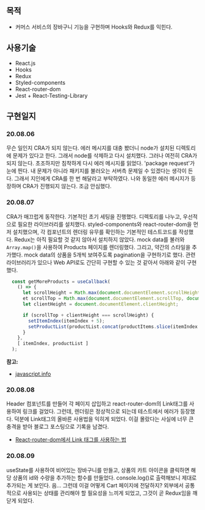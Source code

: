 ## 목적
- 커머스 서비스의 장바구니 기능을 구현하며 Hooks와 Redux를 익힌다.

## 사용기술
- React.js
- Hooks
- Redux
- Styled-components
- React-router-dom
- Jest + React-Testing-Library

## 구현일지
### 20.08.06
무슨 일인지 CRA가 되지 않는다. 에러 메시지를 대충 봤더니 node가 설치된 디렉토리에 문제가 있다고 한다. 그래서 node를 삭제하고 다시 설치했다. 그러나 여전히 CRA가 되지 않는다. 초조하지만 침착하게 다시 에러 메시지를 읽었다. 'package request'가 눈에 띈다. 내 문제가 아니라 패키지를 불러오는 서버측 문제일 수 있겠다는 생각이 든다. 그래서 지인에게 CRA를 한 번 해달라고 부탁하였다. 나와 동일한 에러 메시지가 등장하며 CRA가 진행되지 않는다. 조금 안심했다.

### 20.08.07
CRA가 매끄럽게 동작한다. 기본적인 초기 세팅을 진행했다. 디렉토리를 나누고, 우선적으로 필요한 라이브러리를 설치했다. styled-components와 react-router-dom을 먼저 설치했으며, 각 컴포넌트의 렌더링 유무를 확인하는 기본적인 테스트코드를 작성했다. Redux는 아직 필요할 것 같지 않아서 설치하지 않았다.
mock data를 불러와 `Array.map()`을 사용하여 Products 페이지를 렌더링했다. 그리고, 약간의 스타일을 추가했다.
mock data의 상품을 5개씩 보여주도록 pagination을 구현하기로 했다. 관련 라이브러리가 있으나 Web API로도 간단히 구현할 수 있는 것 같아서 아래와 같이 구현했다.

```javascript
  const getMoreProducts = useCallback(
    () => {
      let scrollHeight = Math.max(document.documentElement.scrollHeight, document.body.scrollHeight);
      et scrollTop = Math.max(document.documentElement.scrollTop, document.body.scrollTop);
      let clientHeight = document.documentElement.clientHeight;

      if (scrollTop + clientHeight === scrollHeight) {
        setItemIndex(itemIndex + 5);
        setProductList(productList.concat(productItems.slice(itemIndex + 5, itemIndex + 10)));
      }
    },
    [ itemIndex, productList ]
  );
```

**참고:**
- [javascript.info](https://javascript.info/size-and-scroll)

### 20.08.08
Header 컴포넌트를 만들어 각 페이지 삽입하고 react-router-dom의 Link태그를 사용하여 링크를 걸었다. 그런데, 렌더링은 정상적으로 되는데 테스트에서 에러가 등장했다. 덕분에 Link태그의 올바른 사용법을 익히게 되었다. 이걸 몰랐다는 사실에 너무 큰 충격을 받아 블로그 포스팅으로 기록을 남겼다.
- [React-router-dom에서 Link 태그를 사용하는 법](https://codeameba.netlify.app/blog/how-to-use-link-tag)

### 20.08.09
useState를 사용하여 비어있는 장바구니를 만들고, 상품의 카트 아이콘을 클릭하면 해당 상품의 id와 수량을 추가하는 함수를 만들었다. console.log()로 출력해보니 제대로 추가되는 게 보인다. 음... 그런데 이걸 어떻게 Cart 페이지에 전달하지?
외부에서 공통적으로 사용되는 상태를 관리해야 할 필요성을 느끼게 되었고, 그것이 곧 Redux임을 깨닫게 되었다.